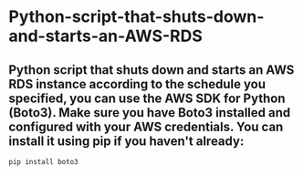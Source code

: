 # Python-script-that-shuts-down-and-starts-an-AWS-RDS

## Python script that shuts down and starts an AWS RDS instance according to the schedule you specified, you can use the AWS SDK for Python (Boto3). Make sure you have Boto3 installed and configured with your AWS credentials. You can install it using pip if you haven't already:

```
pip install boto3
```
